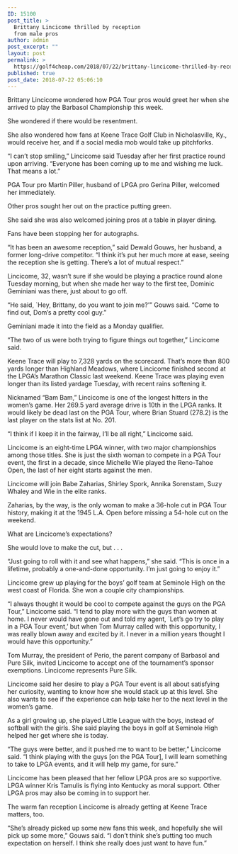 ```yaml
---
ID: 15100
post_title: >
  Brittany Lincicome thrilled by reception
  from male pros
author: admin
post_excerpt: ""
layout: post
permalink: >
  https://golf4cheap.com/2018/07/22/brittany-lincicome-thrilled-by-reception-from-male-pros/
published: true
post_date: 2018-07-22 05:06:10
---
```

<div><div data-reactid=36><p>Brittany Lincicome wondered how PGA Tour pros would greet her when she arrived to play the Barbasol Championship this week.</p><p>She wondered if there would be resentment.</p><p>She also wondered how fans at Keene Trace Golf Club in Nicholasville, Ky., would receive her, and if a social media mob would take up pitchforks.</p><p>“I can’t stop smiling,” Lincicome said Tuesday after her first practice round upon arriving. “Everyone has been coming up to me and wishing me luck. That means a lot.”</p><p>PGA Tour pro Martin Piller, husband of LPGA pro Gerina Piller, welcomed her immediately.</p><p>Other pros sought her out on the practice putting green.</p><p>She said she was also welcomed joining pros at a table in player dining.</p><p>Fans have been stopping her for autographs.</p><p>“It has been an awesome reception,” said Dewald Gouws, her husband, a former long-drive competitor. “I think it’s put her much more at ease, seeing the reception she is getting. There’s a lot of mutual respect.”</p><p>Lincicome, 32, wasn’t sure if she would be playing a practice round alone Tuesday morning, but when she made her way to the first tee, Dominic Geminiani was there, just about to go off.</p><p>“He said, `Hey, Brittany, do you want to join me?’” Gouws said. “Come to find out, Dom’s a pretty cool guy.”</p><p>Geminiani made it into the field as a Monday qualifier.</p><p>“The two of us were both trying to figure things out together,” Lincicome said.</p><p>Keene Trace will play to 7,328 yards on the scorecard. That’s more than 800 yards longer than Highland Meadows, where Lincicome finished second at the LPGA’s Marathon Classic last weekend. Keene Trace was playing even longer than its listed yardage Tuesday, with recent rains softening it.</p><p>Nicknamed “Bam Bam,” Lincicome is one of the longest hitters in the women’s game. Her 269.5 yard average drive is 10th in the LPGA ranks. It would likely be dead last on the PGA Tour, where Brian Stuard (278.2) is the last player on the stats list at No. 201.</p><p>“I think if I keep it in the fairway, I’ll be all right,” Lincicome said.</p><p>Lincicome is an eight-time LPGA winner, with two major championships among those titles. She is just the sixth woman to compete in a PGA Tour event, the first in a decade, since Michelle Wie played the Reno-Tahoe Open, the last of her eight starts against the men.</p><p>Lincicome will join Babe Zaharias, Shirley Spork, Annika Sorenstam, Suzy Whaley and Wie in the elite ranks.</p><p>Zaharias, by the way, is the only woman to make a 36-hole cut in PGA Tour history, making it at the 1945 L.A. Open before missing a 54-hole cut on the weekend.</p><p>What are Lincicome’s expectations?</p><p>She would love to make the cut, but . . .</p><p>“Just going to roll with it and see what happens,” she said. “This is once in a lifetime, probably a one-and-done opportunity. I’m just going to enjoy it.”</p><p>Lincicome grew up playing for the boys’ golf team at Seminole High on the west coast of Florida. She won a couple city championships.</p><p>“I always thought it would be cool to compete against the guys on the PGA Tour,” Lincicome said. “I tend to play more with the guys than women at home. I never would have gone out and told my agent, `Let’s go try to play in a PGA Tour event,’ but when Tom Murray called with this opportunity, I was really blown away and excited by it. I never in a million years thought I would have this opportunity.”</p><p>Tom Murray, the president of Perio, the parent company of Barbasol and Pure Silk, invited Lincicome to accept one of the tournament’s sponsor exemptions. Lincicome represents Pure Silk.</p><p>Lincicome said her desire to play a PGA Tour event is all about satisfying her curiosity, wanting to know how she would stack up at this level. She also wants to see if the experience can help take her to the next level in the women’s game.</p><p>As a girl growing up, she played Little League with the boys, instead of softball with the girls. She said playing the boys in golf at Seminole High helped her get where she is today.</p><p>“The guys were better, and it pushed me to want to be better,” Lincicome said. “I think playing with the guys [on the PGA Tour], I will learn something to take to LPGA events, and it will help my game, for sure.”</p><p>Lincicome has been pleased that her fellow LPGA pros are so supportive. LPGA winner Kris Tamulis is flying into Kentucky as moral support. Other LPGA pros may also be coming in to support her.</p><p>The warm fan reception Lincicome is already getting at Keene Trace matters, too.</p><p>“She’s already picked up some new fans this week, and hopefully she will pick up some more,” Gouws said. “I don’t think she’s putting too much expectation on herself. I think she really does just want to have fun.”</p></div></div>